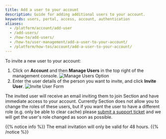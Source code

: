 ```yaml
---
title: Add a user to your account
description: Guide for adding additional users to your account.
keywords: users, portal, access, account, authentication
aliases:
  - /platform/account/add-user
  - /add-users/
  - /how-to/add-users/
  - /how-to/user-management/add-a-user-to-your-account/
  - /platform/how-tos/account/add-a-user-to-your-account/
---
```


To invite a new user to your account:

1. Click on **Account** and then **Manage Users** in the top right of the management console.
![Manage Users Option](/docs/images/screenshots/menu/highlight-manage-users-option.png?height=80px)
1. Enter the user details of the person you want to invite, and click **Invite User**.
![Invite User Form](/docs/images/screenshots/user-management/invite-user.png?height=80px)

The invited user will receive an email inviting them to join Section and have immediate access to your account. Currently Section does not allow you to change the roles of these users, but if you want the user to have a different role (e.g. only be able to clear cache) please [submit a support ticket](https://support.section.io) and we will get the user's role changed as soon as possible.

{{% notice info %}}
The email invitation will only be valid for 48 hours.
{{% /notice %}}
